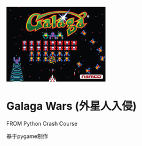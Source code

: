 ![GameIntro](MD_image/GalagaWars.jpeg "Welcome!")

# Galaga Wars (外星人入侵) # 

FROM Python Crash Course 

基于pygame制作


